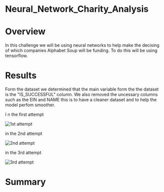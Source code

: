 # Neural_Network_Charity_Analysis

# Overview

In this challenge we will be using neural networks to help make the decising of which companies Alphabet Soup will be funding. To do this will be using tensorflow. 

# Results

Form the dataset we determined that the main variable form the the dataset is the "IS_SUCCESSFUL" column. We also removed the uncessary columns such as the EIN and NAME this is to have a cleaner dataset and to help the model perfom smoother. 

I n the first attempt

![1st attempt](https://user-images.githubusercontent.com/95899763/168529276-f709d388-029c-441e-ac5a-bb012e4b463c.PNG)

in the 2nd attempt

![2nd attempt](https://user-images.githubusercontent.com/95899763/168529357-6b8b803b-1254-4390-93a1-94ab437486c6.PNG)

in the 3rd attempt

![3rd attempt](https://user-images.githubusercontent.com/95899763/168529402-d2dbce8e-9ea3-44b5-864c-6dd87b796dce.PNG)



# Summary 
